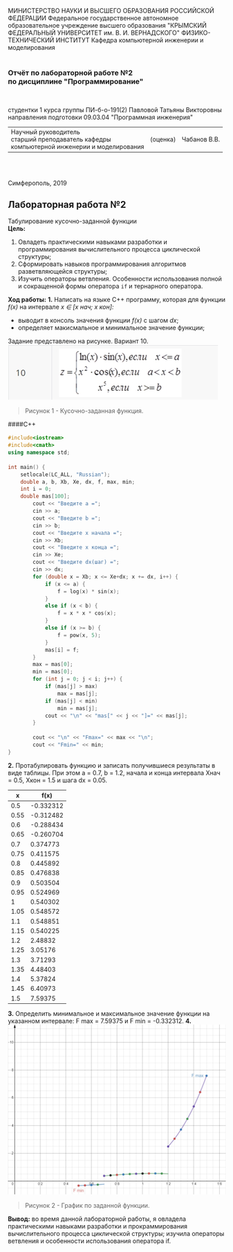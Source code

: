 МИНИСТЕРСТВО НАУКИ  И ВЫСШЕГО ОБРАЗОВАНИЯ РОССИЙСКОЙ ФЕДЕРАЦИИ
Федеральное государственное автономное образовательное учреждение высшего образования
"КРЫМСКИЙ ФЕДЕРАЛЬНЫЙ УНИВЕРСИТЕТ им. В. И. ВЕРНАДСКОГО"
ФИЗИКО-ТЕХНИЧЕСКИЙ ИНСТИТУТ
Кафедра компьютерной инженерии и моделирования
<br/><br/>

### Отчёт по лабораторной работе №2<br/> по дисциплине "Программирование"
<br/>

студентки 1 курса группы ПИ-б-о-191(2)
Павловой Татьяны Викторовны
направления подготовки 09.03.04 "Программная инженерия"
<br/>

<table>
<tr><td>Научный руководитель<br/> старший преподаватель кафедры<br/> компьютерной инженерии и моделирования</td>
<td>(оценка)</td>
<td>Чабанов В.В.</td>
</tr>
</table>
<br/><br/>

Симферополь, 2019

## Лабораторная работа №2
Табулирование кусочно-заданной функции<br>
**Цель:**  
1. Овладеть практическими навыками разработки и программирования вычислительного процесса циклической структуры;
2. Сформировать навыков программирования алгоритмов разветвляющейся структуры;
3. Изучить операторы ветвления. Особенности использования полной и сокращенной формы оператора `if` и тернарного оператора.

**Ход работы:**
**1\.**  Написать на языке C++ программу, которая для функции *f(x)* на интервале *x ∈ [x нач; x кон]:*
- выводит в консоль значения функции *f(x)* с шагом *dx*;
- определяет макисмальное и минимальное значение функции;

Задание представлено на рисунке. Вариант 10.
![Рис. 1](https://github.com/dark-angel-jpg/Lab/blob/master/image%20lab%202/задание%20лаба%202.jpg?raw=true) 
>Рисунок 1 - Кусочно-заданная функция.

####С++
```cpp
#include<iostream>
#include<cmath>
using namespace std;

int main() {
	setlocale(LC_ALL, "Russian");
	double a, b, Xb, Xe, dx, f, max, min;
	int i = 0;
	double mas[100];
		cout << "Введите a =";
		cin >> a;
		cout << "Введите b =";
		cin >> b;
		cout << "Введите x начала =";
		cin >> Xb;
		cout << "Введите x конца =";
		cin >> Xe;
		cout << "Введите dx(шаг) =";
		cin >> dx;
		for (double x = Xb; x <= Xe+dx; x += dx, i++) {
			if (x <= a) {
				f = log(x) * sin(x);
			}
			else if (x < b) {
				f = x * x * cos(x);
			}
			else if (x >= b) {
				f = pow(x, 5);
			}
			mas[i] = f;
		}
		max = mas[0];
		min = mas[0];
		for (int j = 0; j < i; j++) {
			if (mas[j] > max)
				max = mas[j];
			if (mas[j] < min)
				min = mas[j];
			cout << "\n" << "mas[" << j << "]=" << mas[j];
		}
		
		cout << "\n" << "Fmax=" << max << "\n";
		cout << "Fmin=" << min;
}
```
**2\.** Протабулировать функцию и записать получившиеся результаты в виде таблицы.  При этом a = 0.7, b = 1.2, начала и конца интервала Xнач = 0.5, Xкон = 1.5 и шага dx = 0.05.
                    
| x  |  f(x) |
| ------------ | ------------ |
| 0.5  | -0.332312  |
| 0.55  | -0.312482  |
| 0.6  | -0.288434  |
| 0.65  | -0.260704  |
| 0.7  | 0.374773  |
| 0.75  | 0.411575  |
| 0.8  | 0.445892  |
| 0.85   | 0.476838  |
| 0.9  | 0.503504  |
| 0.95  | 0.524969  |
| 1  | 0.540302  |
| 1.05  | 0.548572  |
| 1.1  | 0.548851  |
| 1.15  | 0.540225  |
| 1.2  | 2.48832  |
| 1.25  | 3.05176  |
| 1.3  | 3.71293  |
| 1.35  | 4.48403  |
| 1.4  | 5.37824  |
| 1.45  | 6.40973  |
| 1.5  | 7.59375  |
**3\.** Определить минимальное и максимальное значение функции на указанном интервале:
F max = 7.59375 и F min = -0.332312.
**4\.** 
![Рис.2](https://github.com/dark-angel-jpg/Lab/blob/master/image%20lab%202/Функция.jpg?raw=true)
>Рисунок 2 - График по заданной функции. 

**Вывод:** во время данной лабораторной работы, я овладела практическими навыками разработки и прокраммирования вычислительного процесса циклической структуры; изучила операторы ветвления и особенности использования оператора if. 
